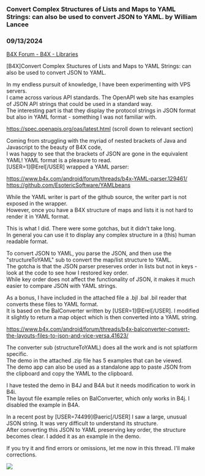 ### Convert Complex Structures of Lists and Maps to YAML Strings: can also be used to convert JSON to YAML. by William Lancee
### 09/13/2024
[B4X Forum - B4X - Libraries](https://www.b4x.com/android/forum/threads/163074/)

[B4X]Convert Complex Stuctures of Lists and Maps to YAML Strings: can also be used to convert JSON to YAML.  
  
In my endless pursuit of knowledge, I have been experimenting with VPS servers.  
I came across various API standards. The OpenAPI web site has examples of JSON API strings that could be used in a standard way.  
The interesting part is that they display the protocol strings in JSON format but also in YAML format - something I was not familiar with.  
   
 <https://spec.openapis.org/oas/latest.html> (scroll down to relevant section)  
  
Coming from struggling with the myriad of nested brackets of Java and Javascript to the beauty of B4X code,  
I was happy to see that the brackets of JSON are gone in the equivalent YAML! YAML format is a pleasure to read.  
[USER=1]@Erel[/USER] wrapped a YAML parser:  
  
 <https://www.b4x.com/android/forum/threads/b4x-YAML-parser.129461/>  
 <https://github.com/EsotericSoftware/YAMLbeans>  
  
While the YAML writer is part of the github source, the writer part is not exposed in the wrapper.  
However, once you have a B4X structure of maps and lists it is not hard to render it in YAML format.  
  
This is what I did. There were some gotchas, but it didn't take long.  
In general you can use it to display any complex structure in a (this) human readable format.  
  
To convert JSON to YAML, you parse the JSON, and then use the "structureToYAML" sub to convert the map/list structure to YAML.  
The gotcha is that the JSON parser preserves order in lists but not in keys - look at the code to see how I restored key order.  
While key order does not affect the functionality of JSON, it makes it much easier to compare JSON with YAML strings.  
  
As a bonus, I have included in the attached file a .bjl .bal .bil reader that converts these files to YAML format.  
It is based on the BalConverter written by [USER=1]@Erel[/USER]. I modified it slightly to return a map object which is then converted into a YAML string.  
  
 <https://www.b4x.com/android/forum/threads/b4x-balconverter-convert-the-layouts-files-to-json-and-vice-versa.41623/>  
   
The converter sub (structureToYAML) does all the work and is not splatform specific.  
The demo in the attached .zip file has 5 examples that can be viewed.  
The demo app can also be used as a standalone app to paste JSON from the clipboard and copy the YAML to the clipboard.  
  
I have tested the demo in B4J and B4A but it needs modification to work in B4i.  
The layout file example relies on BalConverter, which only works in B4j. I disabled the example in B4A.  
  
In a recent post by [USER=74499]@aeric[/USER] I saw a large, unusual JSON string. It was very difficult to understand its structure.  
After converting this JSON to YAML preserving key order, the structure becomes clear. I added it as an example in the demo.  
  
If you try it and find errors or omissions, let me now in this thread. I'll make corrections.  
  
![](https://www.b4x.com/android/forum/attachments/156891)